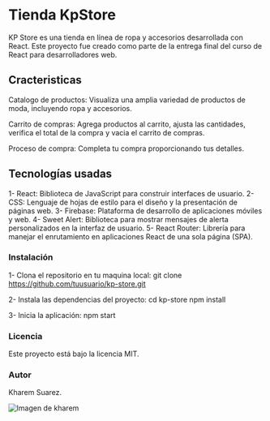 # Tienda KpStore

KP Store es una tienda en línea de ropa y accesorios desarrollada con React. Este proyecto fue creado como parte de la entrega final del curso de React para desarrolladores web.

## Cracteristicas

Catalogo de productos: Visualiza una amplia variedad de productos de moda, incluyendo ropa y accesorios.

Carrito de compras: Agrega productos al carrito, ajusta las cantidades, verifica el total de la compra y vacia el carrito de compras.

Proceso de compra: Completa tu compra proporcionando tus detalles.

## Tecnologías usadas

1- React: Biblioteca de JavaScript para construir interfaces de usuario.
2- CSS: Lenguaje de hojas de estilo para el diseño y la presentación de páginas web.
3- Firebase: Plataforma de desarrollo de aplicaciones móviles y web.
4- Sweet Alert: Biblioteca para mostrar mensajes de alerta personalizados en la interfaz de usuario.
5- React Router: Librería para manejar el enrutamiento en aplicaciones React de una sola página (SPA).

### Instalación

1- Clona el repositorio en tu maquina local:
git clone https://github.com/tuusuario/kp-store.git

2- Instala las dependencias del proyecto:
cd kp-store
npm install

3- Inicia la aplicación:
npm start

### Licencia

Este proyecto está bajo la licencia MIT.

### Autor

Kharem Suarez.

![Imagen de kharem](./public/img/img/kharem-img.png)

